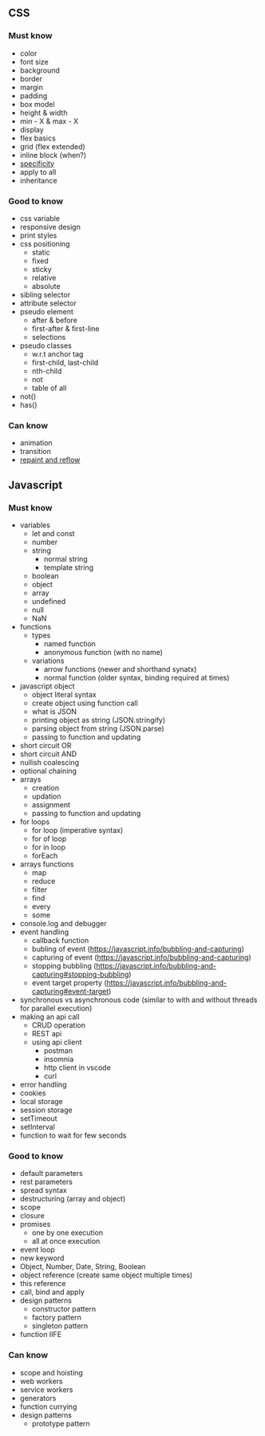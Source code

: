 ## CSS

### Must know

- color
- font size
- background
- border
- margin
- padding
- box model
- height & width
- min - X & max - X
- display
- flex basics
- grid (flex extended)
- inline block (when?)
- [specificity](./css-specificity.md)
- apply to all
- inheritance

### Good to know

- css variable
- responsive design
- print styles
- css positioning
  - static
  - fixed
  - sticky
  - relative
  - absolute
- sibling selector
- attribute selector
- pseudo element
  - after & before
  - first-after & first-line
  - selections
- pseudo classes
  - w.r.t anchor tag
  - first-child, last-child
  - nth-child
  - not
  - table of all
- not()
- has()

### Can know

- animation
- transition
- [repaint and reflow](./css-repaint-and-reflow.md)

## Javascript

### Must know

- variables
  - let and const
  - number
  - string
    - normal string
    - template string
  - boolean
  - object
  - array
  - undefined
  - null
  - NaN
- functions
  - types
    - named function
    - anonymous function (with no name)
  - variations
    - arrow functions (newer and shorthand synatx)
    - normal function (older syntax, binding required at times)
- javascript object
  - object literal syntax
  - create object using function call
  - what is JSON
  - printing object as string (JSON.stringify)
  - parsing object from string (JSON.parse)
  - passing to function and updating
- short circuit OR
- short circuit AND
- nullish coalescing
- optional chaining
- arrays
  - creation
  - updation
  - assignment
  - passing to function and updating
- for loops
  - for loop (imperative syntax)
  - for of loop
  - for in loop
  - forEach
- arrays functions
  - map
  - reduce
  - filter
  - find
  - every
  - some
- console.log and debugger
- event handling
  - callback function
  - bubling of event (https://javascript.info/bubbling-and-capturing)
  - capturing of event (https://javascript.info/bubbling-and-capturing)
  - stopping bubbling (https://javascript.info/bubbling-and-capturing#stopping-bubbling)
  - event target property (https://javascript.info/bubbling-and-capturing#event-target)
- synchronous vs asynchronous code (similar to with and without threads for parallel execution)
- making an api call
  - CRUD operation
  - REST api
  - using api client
    - postman
    - insomnia
    - http client in vscode
    - curl
- error handling
- cookies
- local storage
- session storage
- setTimeout
- setInterval
- function to wait for few seconds

### Good to know

- default parameters
- rest parameters
- spread syntax
- destructuring (array and object)
- scope
- closure
- promises
  - one by one execution
  - all at once execution
- event loop
- new keyword
- Object, Number, Date, String, Boolean
- object reference (create same object multiple times)
- this reference
- call, bind and apply
- design patterns
  - constructor pattern
  - factory pattern
  - singleton pattern
- function IIFE

### Can know

- scope and hoisting
- web workers
- service workers
- generators
- function currying
- design patterns
  - prototype pattern
